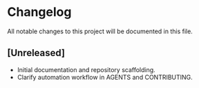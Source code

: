 # Changelog

All notable changes to this project will be documented in this file.

## [Unreleased]
- Initial documentation and repository scaffolding.
- Clarify automation workflow in AGENTS and CONTRIBUTING.
